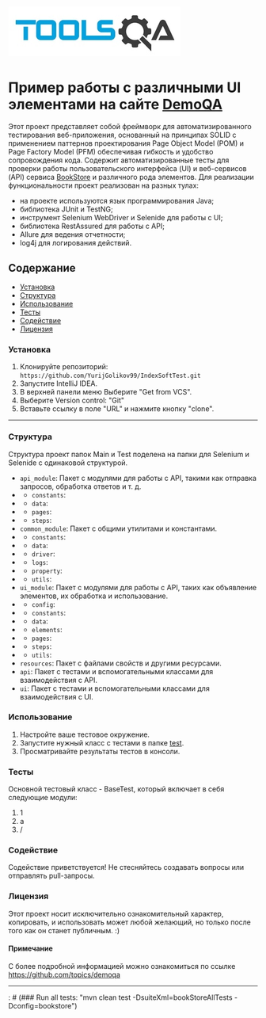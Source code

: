 # ![ToolsQA.png](ToolsQA.png)

# Пример работы с различными UI элементами на сайте [DemoQA][DemoQA.COM]
Этот проект представляет собой фреймворк для автоматизированного тестирования веб-приложения, 
основанный на принципах SOLID с применением паттернов проектирования Page Object Model (POM) и Page Factory Model (PFM) обеспечивая гибкость и удобство сопровождения кода.
Содержит автоматизированные тесты для проверки работы пользовательского интерфейса (UI) и веб-сервисов (API) сервиса [BookStore][Books] и различного рода элементов.
Для реализации функциональности проект реализован на разных тулах: 
- на проекте используются язык программирования Java;
- библиотека JUnit и TestNG;
- инструмент Selenium WebDriver и Selenide для работы с UI;
- библиотека RestAssured для работы с API;
- Allure для ведения отчетности;
- log4j для логирования действий.

## Содержание
- [Установкa](#установка)
- [Структура](#структура)
- [Использование](#использование)
- [Тесты](#тесты)
- [Содействие](#содействие)
- [Лицензия](#лицензия)

### Установка
1. Клонируйте репозиторий: `https://github.com/YurijGolikov99/IndexSoftTest.git`
2. Запустите IntelliJ IDEA.
3. В верхней панели меню Выберите "Get from VCS".
4. Выберите Version control: "Git"
5. Вставьте ссылку в поле "URL" и нажмите кнопку "clone".

*************************

### Структура
Структура проект папок Main и Test поделена на папки для Selenium и Selenide с одинаковой структурой.
- `api_module`: Пакет с модулями для работы с API, такими как отправка запросов, обработка ответов и т. д.
- - `constants`:
- - `data`:
- - `pages`:
- - `steps`:
- `common_module`: Пакет с общими утилитами и константами.
- - `constants`:
- - `data`:
- - `driver`:
- - `logs`:
- - `property`:
- - `utils`:
- `ui_module`: Пакет с модулями для работы с API, таких как объявление элементов, их обработка и использование.
- - `config`:
- - `constants`:
- - `data`:
- - `elements`:
- - `pages`:
- - `steps`:
- - `utils`:
- `resources`: Пакет с файлами свойств и другими ресурсами.
- `api`: Пакет с тестами и вспомогательными классами для взаимодействия с API.
- `ui`: Пакет с тестами и вспомогательными классами для взаимодействия с UI.

### Использование
1. Настройте ваше тестовое окружение.
2. Запустите нужный класс с тестами в папке [test](src%2Ftest).
3. Просматривайте результаты тестов в консоли.

### Тесты
Основной тестовый класс - BaseTest, который включает в себя следующие модули:
1. 1
2. а
3. /


### Содействие
Содействие приветствуется! Не стесняйтесь создавать вопросы или отправлять pull-запросы.


### Лицензия
Этот проект носит исключительно ознакомительный характер, копировать, и использовать может любой желающий, но только после того как он станет публичным. :)


#### Примечание
С более подробной информацией можно ознакомиться по ссылке https://github.com/topics/demoqa



*************************

: # (### Run all tests: "mvn clean test -DsuiteXml=bookStoreAllTests -Dconfig=bookstore")

[//]: # ()
[//]: # (### Run Selenium tests: "mvn clean test -DsuiteXml=bookStoreSelenium -Dconfig=bookstore")

[//]: # ()
[//]: # (### Run Selenide tests: "mvn clean test -DsuiteXml=bookStoreSelenide -Dconfig=bookstore")

[//]: # ()
[//]: # (### Generate Allure report: "allure generate target/allure-results -c")

[//]: # ()
[//]: # ()
[//]: # (#### Tests: "src/test/java/")

[//]: # ()
[//]: # (#### Property file: "src/main/resources/")

[//]: # ()
[//]: # (#### xml files for run tests: "src/test/resources/")

[//]: # ()
[//]: # (#### Page objects : "src/main/java/pageObjects/")

[//]: # ()
[//]: # (#### Driver factory : "src/main/java/driver/")


[DemoQA.COM]:https://demoqa.com
[Books]:https://demoqa.com/books
